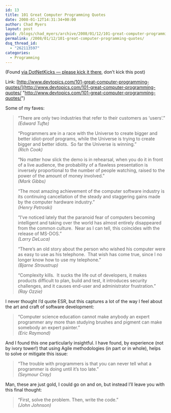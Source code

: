 ```yaml
---
id: 13
title: 101 Great Computer Programming Quotes
date: 2008-01-12T14:31:34+00:00
author: Chad Myers
layout: post
guid: /blogs/chad_myers/archive/2008/01/12/101-great-computer-programming-quotes.aspx
permalink: /2008/01/12/101-great-computer-programming-quotes/
dsq_thread_id:
  - "262113597"
categories:
  - Programming
---
```

(Found [via DotNetKicks &#8212; please kick it there](http://www.dotnetkicks.com/other/101_Great_Computer_Programming_Quotes_1), don&#8217;t kick this post)

Link: [http://www.devtopics.com/101-great-computer-programming-quotes/](http://www.devtopics.com/101-great-computer-programming-quotes/ "http://www.devtopics.com/101-great-computer-programming-quotes/")

Some of my faves:

> “There are only two industries that refer to their customers as ‘users’.”  
> _(Edward Tufte)_
> 
> “Programmers are in a race with the Universe to create bigger and better idiot-proof programs, while the Universe is trying to create bigger and better idiots.&nbsp; So far the Universe is winning.”  
> _(Rich Cook)_ 
> 
> “No matter how slick the demo is in rehearsal, when you do it in front of a live audience, the probability of a flawless presentation is inversely proportional to the number of people watching, raised to the power of the amount of money involved.”  
> _(Mark Gibbs)_ 
> 
> “The most amazing achievement of the computer software industry is its continuing cancellation of the steady and staggering gains made by the computer hardware industry.”  
> _(Henry Petroski)_
> 
> “I’ve noticed lately that the paranoid fear of computers becoming intelligent and taking over the world has almost entirely disappeared from the common culture.&nbsp; Near as I can tell, this coincides with the release of MS-DOS.”  
> _(Larry DeLuca)_ 
> 
> “There’s an old story about the person who wished his computer were as easy to use as his telephone.&nbsp; That wish has come true, since I no longer know how to use my telephone.”  
> _(Bjarne Stroustrup)_
> 
> “Complexity kills.&nbsp; It sucks the life out of developers, it makes products difficult to plan, build and test, it introduces security challenges, and it causes end-user and administrator frustration.”  
> _(Ray Ozzie)_</blockquote> 
> 
> I never thought I&#8217;d quote ESR, but this captures a lot of the way I feel about the art and craft of software development:
> 
> > “Computer science education cannot make anybody an expert programmer any more than studying brushes and pigment can make somebody an expert painter.”  
> > _(Eric Raymond)_
> 
> And I found this one particularly insightful. I have found, by experience (not by ivory tower!) that using Agile methodologies (in part or in whole), helps to solve or mitigate this issue:
> 
> > “The trouble with programmers is that you can never tell what a programmer is doing until it’s too late.”  
> > _(Seymour Cray)_
> 
> Man, these are just gold, I could go on and on, but instead I&#8217;ll leave you with this final thought:
> 
> > “First, solve the problem. Then, write the code.”  
> > _(John Johnson)_